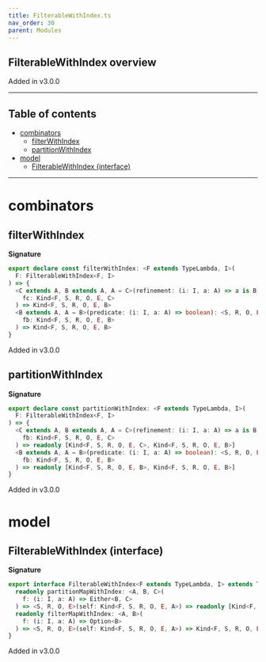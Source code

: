 ```yaml
---
title: FilterableWithIndex.ts
nav_order: 30
parent: Modules
---
```


## FilterableWithIndex overview

Added in v3.0.0

---

<h2 class="text-delta">Table of contents</h2>

- [combinators](#combinators)
  - [filterWithIndex](#filterwithindex)
  - [partitionWithIndex](#partitionwithindex)
- [model](#model)
  - [FilterableWithIndex (interface)](#filterablewithindex-interface)

---

# combinators

## filterWithIndex

**Signature**

```ts
export declare const filterWithIndex: <F extends TypeLambda, I>(
  F: FilterableWithIndex<F, I>
) => {
  <C extends A, B extends A, A = C>(refinement: (i: I, a: A) => a is B): <S, R, O, E>(
    fc: Kind<F, S, R, O, E, C>
  ) => Kind<F, S, R, O, E, B>
  <B extends A, A = B>(predicate: (i: I, a: A) => boolean): <S, R, O, E>(
    fb: Kind<F, S, R, O, E, B>
  ) => Kind<F, S, R, O, E, B>
}
```

Added in v3.0.0

## partitionWithIndex

**Signature**

```ts
export declare const partitionWithIndex: <F extends TypeLambda, I>(
  F: FilterableWithIndex<F, I>
) => {
  <C extends A, B extends A, A = C>(refinement: (i: I, a: A) => a is B): <S, R, O, E>(
    fb: Kind<F, S, R, O, E, C>
  ) => readonly [Kind<F, S, R, O, E, C>, Kind<F, S, R, O, E, B>]
  <B extends A, A = B>(predicate: (i: I, a: A) => boolean): <S, R, O, E>(
    fb: Kind<F, S, R, O, E, B>
  ) => readonly [Kind<F, S, R, O, E, B>, Kind<F, S, R, O, E, B>]
}
```

Added in v3.0.0

# model

## FilterableWithIndex (interface)

**Signature**

```ts
export interface FilterableWithIndex<F extends TypeLambda, I> extends TypeClass<F> {
  readonly partitionMapWithIndex: <A, B, C>(
    f: (i: I, a: A) => Either<B, C>
  ) => <S, R, O, E>(self: Kind<F, S, R, O, E, A>) => readonly [Kind<F, S, R, O, E, B>, Kind<F, S, R, O, E, C>]
  readonly filterMapWithIndex: <A, B>(
    f: (i: I, a: A) => Option<B>
  ) => <S, R, O, E>(self: Kind<F, S, R, O, E, A>) => Kind<F, S, R, O, E, B>
}
```

Added in v3.0.0
